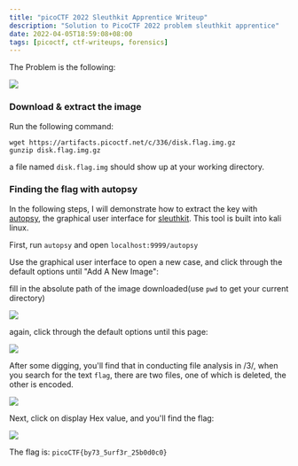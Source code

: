 ```yaml
---
title: "picoCTF 2022 Sleuthkit Apprentice Writeup"
description: "Solution to PicoCTF 2022 problem sleuthkit apprentice"
date: 2022-04-05T18:59:08+08:00
tags: [picoctf, ctf-writeups, forensics]
---
```


The Problem is the following:

![](https://s2.loli.net/2022/04/05/sF41VTPtkq5K7DR.png)

### Download & extract the image

Run the following command:

```shell
wget https://artifacts.picoctf.net/c/336/disk.flag.img.gz
gunzip disk.flag.img.gz
```

a file named `disk.flag.img` should show up at your working directory.

### Finding the flag with autopsy

In the following steps, I will demonstrate how to extract the key with [autopsy](https://www.autopsy.com/), the graphical user interface for [sleuthkit](https://www.sleuthkit.org/). This tool is built into kali linux.

First, run `autopsy` and open `localhost:9999/autopsy`

Use the graphical user interface to open a new case, and click through the default options until "Add A New Image":

fill in the absolute path of the image downloaded(use `pwd` to get your current directory)

![](https://s2.loli.net/2022/04/05/ITeROd6mg15NuaM.png)

again, click through the default options until this page:

![](https://s2.loli.net/2022/04/05/5zcjny3C2fgvHIo.png)

After some digging, you'll find that in conducting file analysis in /3/, when you search for the text `flag`,  there are two files, one of which is deleted, the other is encoded.

![](https://s2.loli.net/2022/04/05/cVWEIhPYAbXQOCN.png)

Next, click on display Hex value, and you'll find the flag:

![](https://s2.loli.net/2022/04/05/sIoHtDAiw2UbK1B.png)

The flag is: `picoCTF{by73_5urf3r_25b0d0c0}`

